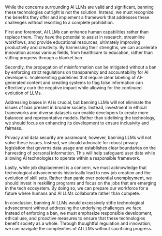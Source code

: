 While the concerns surrounding AI LLMs are valid and significant, banning these technologies outright is not the solution. Instead, we must recognize the benefits they offer and implement a framework that addresses these challenges without resorting to a complete prohibition.

First and foremost, AI LLMs can enhance human capabilities rather than replace them. They have the potential to assist in research, streamline workflows, and provide educational resources, ultimately improving productivity and creativity. By harnessing their strengths, we can accelerate innovation across various fields, from healthcare to education, rather than stifling progress through a blanket ban.

Secondly, the propagation of misinformation can be mitigated without a ban by enforcing strict regulations on transparency and accountability for AI developers. Implementing guidelines that require clear labeling of AI-generated content and creating systems to flag false information can effectively curb the negative impact while allowing for the continued evolution of LLMs.

Addressing biases in AI is crucial, but banning LLMs will not eliminate the issues of bias present in broader society. Instead, investment in ethical frameworks and diverse datasets can enable developers to create more balanced and representative models. Rather than sidelining the technology, we should focus on enhancing its development to ensure inclusivity and fairness.

Privacy and data security are paramount; however, banning LLMs will not solve these issues. Instead, we should advocate for robust privacy legislation that governs data usage and establishes clear boundaries on the harvesting of personal information. This will help safeguard user data while allowing AI technologies to operate within a responsible framework.

Lastly, while job displacement is a concern, we must acknowledge that technological advancements historically lead to new job creation and the evolution of skill sets. Rather than panic over potential unemployment, we should invest in reskilling programs and focus on the jobs that are emerging in the tech ecosystem. By doing so, we can prepare our workforce for a future where humans and AI LLMs collaborate rather than compete.

In conclusion, banning AI LLMs would excessively stifle technological advancement without addressing the underlying challenges we face. Instead of enforcing a ban, we must emphasize responsible development, ethical use, and proactive measures to ensure that these technologies benefit society as a whole. Through thoughtful regulation and innovation, we can navigate the complexities of AI LLMs without sacrificing progress.